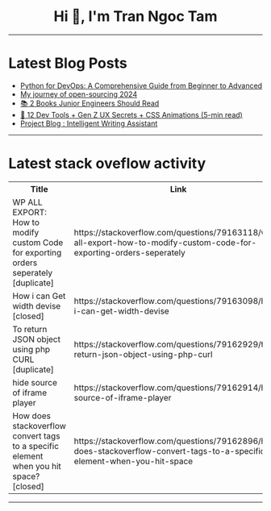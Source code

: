 <h1 align="center">Hi 👋, I'm Tran Ngoc Tam</h1>

---

# Latest Blog Posts 
<!-- BLOG-POST-LIST:START -->
- [Python for DevOps: A Comprehensive Guide from Beginner to Advanced](https://dev.to/prodevopsguytech/python-for-devops-a-comprehensive-guide-from-beginner-to-advanced-2pmm)
- [My journey of open-sourcing 2024](https://dev.to/priyanshuverma/my-journey-of-open-sourcing-2024-53f4)
- [📚 2 Books Junior Engineers Should Read](https://dev.to/sammytran/2-books-junior-engineers-should-read-5f4l)
- [🚀 12 Dev Tools + Gen Z UX Secrets + CSS Animations &lpar;5-min read&rpar;](https://dev.to/adam/12-dev-tools-gen-z-ux-secrets-css-animations-5-min-read-3p0l)
- [Project Blog : Intelligent Writing Assistant](https://dev.to/robertpaschal/project-blog-intelligent-writing-assistant-5cbo)
<!-- BLOG-POST-LIST:END -->

---

# Latest stack oveflow activity
<table>
  <tr><th>Title</th><th>Link</th></tr>
  <!-- STACKOVERFLOW:START --><tr><td>WP ALL EXPORT: How to modify custom Code for exporting orders seperately [duplicate]</td><td>https://stackoverflow.com/questions/79163118/wp-all-export-how-to-modify-custom-code-for-exporting-orders-seperately</td></tr><tr><td>How i can Get width devise [closed]</td><td>https://stackoverflow.com/questions/79163098/how-i-can-get-width-devise</td></tr><tr><td>To return JSON object using php CURL [duplicate]</td><td>https://stackoverflow.com/questions/79162929/to-return-json-object-using-php-curl</td></tr><tr><td>hide source of iframe player</td><td>https://stackoverflow.com/questions/79162914/hide-source-of-iframe-player</td></tr><tr><td>How does stackoverflow convert tags to a specific element when you hit space? [closed]</td><td>https://stackoverflow.com/questions/79162896/how-does-stackoverflow-convert-tags-to-a-specific-element-when-you-hit-space</td></tr><!-- STACKOVERFLOW:END -->
</table>

---


